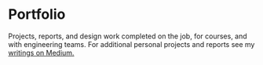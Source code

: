 # Portfolio
Projects, reports, and design work completed on the job, for courses, and with engineering teams. 
For additional personal projects and reports see my [writings on Medium.](https://medium.com/@williamkoehrsen) 

